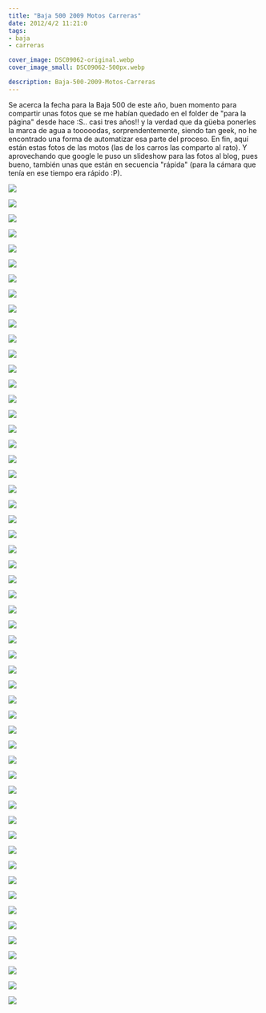 ```yaml
---
title: "Baja 500 2009 Motos Carreras"
date: 2012/4/2 11:21:0
tags: 
- baja
- carreras

cover_image: DSC09062-original.webp
cover_image_small: DSC09062-500px.webp

description: Baja-500-2009-Motos-Carreras
---
```



Se acerca la fecha para la Baja 500 de este año, buen momento para compartir unas fotos que se me habían quedado en el folder de "para la página" desde hace :S.. casi tres años!! y la verdad que da güeba ponerles la marca de agua a tooooodas, sorprendentemente, siendo tan geek, no he encontrado una forma de automatizar esa parte del proceso. En fin, aquí están estas fotos de las motos (las de los carros las comparto al rato). Y aprovechando que google le puso un slideshow para las fotos al blog, pues bueno, también unas que están en secuencia "rápida" (para la cámara que tenía en ese tiempo era rápido :P). 

  

[![](DSC09062)](DSC09062-original.webp)

  

[![](DSC09063)](DSC09063-original.webp)

  

[![](DSC09064)](DSC09064-original.webp)

  

[![](DSC09065)](DSC09065-original.webp)

  

[![](DSC09163)](DSC09163-original.webp)

  

[![](DSC09071)](DSC09071-original.webp)

  

[![](DSC09073)](DSC09073-original.webp)

  

[![](DSC09074)](DSC09074-original.webp)

  

[![](DSC09075)](DSC09075-original.webp)

  

[![](DSC09080)](DSC09080-original.webp)

  

[![](DSC09081)](DSC09081-original.webp)

  

[![](DSC09082)](DSC09082-original.webp)

  

[![](DSC09083)](DSC09083-original.webp)

  

[![](DSC09084)](DSC09084-original.webp)

  

[![](DSC09085)](DSC09085-original.webp)

  

[![](DSC09086)](DSC09086-original.webp)

  

[![](DSC09088)](DSC09088-original.webp)

  

[![](DSC09089)](DSC09089-original.webp)

  

[![](DSC09091)](DSC09091-original.webp)

  

[![](DSC09093)](DSC09093-original.webp)

  

[![](DSC09094)](DSC09094-original.webp)

  

[![](DSC09096)](DSC09096-original.webp)

  

[![](DSC09097)](DSC09097-original.webp)

  

[![](DSC09098)](DSC09098-original.webp)

  

[![](DSC09100)](DSC09100-original.webp)

  

[![](DSC09101)](DSC09101-original.webp)

  

[![](DSC09102)](DSC09102-original.webp)

  

[![](DSC09103)](DSC09103-original.webp)

  

[![](DSC09104)](DSC09104-original.webp)

  

[![](DSC09105)](DSC09105-original.webp)

  

[![](DSC09108)](DSC09108-original.webp)

  

[![](DSC09109)](DSC09109-original.webp)

  

[![](DSC09110)](DSC09110-original.webp)

  

[![](DSC09112)](DSC09112-original.webp)

  

[![](DSC09113)](DSC09113-original.webp)

  

[![](DSC09117)](DSC09117-original.webp)

  

[![](DSC09118)](DSC09118-original.webp)

  

[![](DSC09122)](DSC09122-original.webp)

  

[![](DSC09123)](DSC09123-original.webp)

  

[![](DSC09124)](DSC09124-original.webp)

  

[![](DSC09125)](DSC09125-original.webp)

  

[![](DSC09126)](DSC09126-original.webp)

  

[![](DSC09127)](DSC09127-original.webp)

  

[![](DSC09130)](DSC09130-original.webp)

  

[![](DSC09131)](DSC09131-original.webp)

  

[![](DSC09132)](DSC09132-original.webp)

  

[![](DSC09134)](DSC09134-original.webp)

  

[![](DSC09135)](DSC09135-original.webp)

  

[![](DSC09147)](DSC09147-original.webp)

  

[![](DSC09148)](DSC09148-original.webp)

  

[![](DSC09149)](DSC09149-original.webp)

  

[![](DSC09150)](DSC09150-original.webp)

  

[![](DSC09151)](DSC09151-original.webp)

  

[![](DSC09152)](DSC09152-original.webp)

  

[![](DSC09153)](DSC09153-original.webp)
